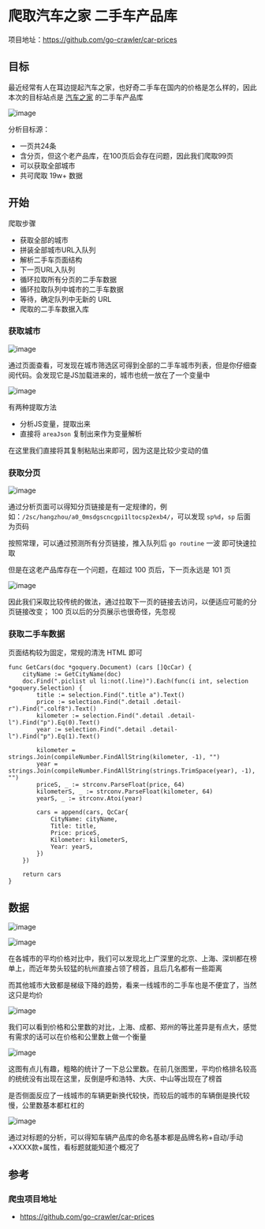 # 爬取汽车之家 二手车产品库

项目地址：https://github.com/go-crawler/car-prices

## 目标

最近经常有人在耳边提起汽车之家，也好奇二手车在国内的价格是怎么样的，因此本次的目标站点是 [汽车之家](https://car.autohome.com.cn/2sc/440399/index.html) 的二手车产品库

![image](https://i.loli.net/2018/03/30/5abe47f82a01f.png)

分析目标源：
- 一页共24条
- 含分页，但这个老产品库，在100页后会存在问题，因此我们爬取99页
- 可以获取全部城市
- 共可爬取 19w+ 数据

## 开始

爬取步骤 
- 获取全部的城市
- 拼装全部城市URL入队列
- 解析二手车页面结构
- 下一页URL入队列
- 循环拉取所有分页的二手车数据
- 循环拉取队列中城市的二手车数据
- 等待，确定队列中无新的 URL
- 爬取的二手车数据入库

### 获取城市

![image](https://i.loli.net/2018/03/31/5abeff11ef583.png)

通过页面查看，可发现在城市筛选区可得到全部的二手车城市列表，但是你仔细查阅代码。会发现它是JS加载进来的，城市也统一放在了一个变量中

![image](https://i.loli.net/2018/03/31/5abf056389cf0.png)

有两种提取方法
- 分析JS变量，提取出来
- 直接将 `areaJson` 复制出来作为变量解析

在这里我们直接将其复制粘贴出来即可，因为这是比较少变动的值

### 获取分页

![image](https://i.loli.net/2018/03/31/5abf08ec812e2.png)

通过分析页面可以得知分页链接是有一定规律的，例如：`/2sc/hangzhou/a0_0msdgscncgpi1ltocsp2exb4/`，可以发现 `sp%d`，`sp` 后面为页码

按照常理，可以通过预测所有分页链接，推入队列后 `go routine` 一波 即可快速拉取

但是在这老产品库存在一个问题，在超过 100 页后，下一页永远是 101 页 

![image](https://i.loli.net/2018/03/31/5abf0e1e623ec.png)

因此我们采取比较传统的做法，通过拉取下一页的链接去访问，以便适应可能的分页链接改变； 100 页以后的分页展示也很奇怪，先忽视

### 获取二手车数据

页面结构较为固定，常规的清洗 HTML 即可

```
func GetCars(doc *goquery.Document) (cars []QcCar) {
	cityName := GetCityName(doc)
	doc.Find(".piclist ul li:not(.line)").Each(func(i int, selection *goquery.Selection) {
		title := selection.Find(".title a").Text()
		price := selection.Find(".detail .detail-r").Find(".colf8").Text()
		kilometer := selection.Find(".detail .detail-l").Find("p").Eq(0).Text()
		year := selection.Find(".detail .detail-l").Find("p").Eq(1).Text()

		kilometer = strings.Join(compileNumber.FindAllString(kilometer, -1), "")
		year = strings.Join(compileNumber.FindAllString(strings.TrimSpace(year), -1), "")
		priceS, _ := strconv.ParseFloat(price, 64)
		kilometerS, _ := strconv.ParseFloat(kilometer, 64)
		yearS, _ := strconv.Atoi(year)

		cars = append(cars, QcCar{
			CityName: cityName,
			Title: title,
			Price: priceS,
			Kilometer: kilometerS,
			Year: yearS,
		})
	})

	return cars
}
```

## 数据

![image](https://i.loli.net/2018/03/31/5abf1d8042196.png)

![image](https://i.loli.net/2018/04/01/5abfbaa14b09c.png)

在各城市的平均价格对比中，我们可以发现北上广深里的北京、上海、深圳都在榜单上，而近年势头较猛的杭州直接占领了榜首，且后几名都有一些距离

而其他城市大致都是梯级下降的趋势，看来一线城市的二手车也是不便宜了，当然这只是均价

![image](https://i.loli.net/2018/03/31/5abf1dbc665f2.png)

我们可以看到价格和公里数的对比，上海、成都、郑州的等比差异是有点大，感觉有需求的话可以在价格和公里数上做一个衡量

![image](https://i.loli.net/2018/03/31/5abf1e1434edc.png)

这图有点儿有趣，粗略的统计了一下总公里数。在前几张图里，平均价格排名较高的统统没有出现在这里，反倒是呼和浩特、大庆、中山等出现在了榜首

是否侧面反应了一线城市的车辆更新换代较快，而较后的城市的车辆倒是换代较慢，公里数基本都杠杠的

![image](https://i.loli.net/2018/03/31/5abf1e4936640.png)

通过对标题的分析，可以得知车辆产品库的命名基本都是品牌名称+自动/手动+XXXX款+属性，看标题就能知道个概况了

## 参考
### 爬虫项目地址
- https://github.com/go-crawler/car-prices


